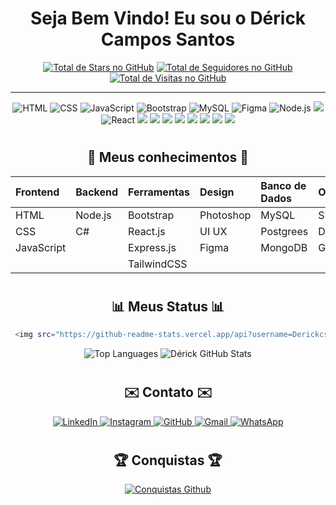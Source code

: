 # <h1 align="center">  Seja Bem Vindo! Eu sou o Dérick Campos Santos </h1>

<!-- Badges Icons GitHub -->
<p align="center">
    <a href="https://github.com/Derickcsantos?tab=repositories&sort=stargazers" target="_blank"><img alt="Total de Stars no GitHub" title="Total de Stars no GitHub" src="https://custom-icon-badges.demolab.com/github/stars/Derickcsantos?color=55960c&style=for-the-badge&labelColor=488207&logo=star" /></a>
    <a href="https://github.com/Derickcsantos?tab=followers" target="_blank"><img alt="Total de Seguidores no GitHub" title="Total de Seguidores no GitHub" src="https://custom-icon-badges.demolab.com/github/followers/Derickcsantos?color=236ad3&labelColor=1155ba&style=for-the-badge&logo=person-add&label=Seguidores&logoColor=white" /></a>
    <a href="https://github.com/antonkomarev/github-profile-views-counter" target="_blank"><img alt="Total de Visitas no GitHub" title="Total de Visitas no GitHub" src="https://komarev.com/ghpvc/?username=Derickcsantos&logo=eye&label=visitantes&color=7d077d&logoColor=white&style=for-the-badge&abbreviated=true" /></a>
</p>


------------------------------------------------------------------------------


<p align="center">
    <img src="https://img.shields.io/badge/HTML5-E34F26?style=for-the-badge&logo=html5&logoColor=white" alt="HTML">
    <img src="https://img.shields.io/badge/CSS3-1572B6?style=for-the-badge&logo=css3&logoColor=white" alt="CSS">
    <img src="https://img.shields.io/badge/JavaScript-F7DF1E?style=for-the-badge&logo=JavaScript&logoColor=white" alt="JavaScript">
    <img src="https://img.shields.io/badge/Bootstrap-563D7C?style=for-the-badge&logo=bootstrap&logoColor=white" alt="Bootstrap">
    <img src="https://img.shields.io/badge/MySQL-005C84?style=for-the-badge&logo=mysql&logoColor=white" alt="MySQL">
    <img src="https://img.shields.io/badge/Figma-F24E1E?style=for-the-badge&logo=figma&logoColor=white" alt="Figma">
    <img src="https://img.shields.io/badge/Node.js-43853D?style=for-the-badge&logo=node.js&logoColor=white" alt="Node.js">
    <img src="https://img.shields.io/badge/C%23-%2368217A.svg?style=for-the-badge&logo=c-sharp&logoColor=white">
    <img src="https://img.shields.io/badge/React-20232A?style=for-the-badge&logo=react&logoColor=61DAFB" alt="React">
    <img src="https://img.shields.io/badge/MongoDB-4EA94B?style=for-the-badge&logo=mongodb&logoColor=white">
    <img src="https://img.shields.io/badge/Supabase-181818?style=for-the-badge&logo=supabase&logoColor=white">
    <img src="https://img.shields.io/badge/Canva-%2300C4CC.svg?&style=for-the-badge&logo=Canva&logoColor=white">
    <img src="https://img.shields.io/badge/Visual_Studio_Code-0078D4?style=for-the-badge&logo=visual%20studio%20code&logoColor=white">
    <img src="https://img.shields.io/badge/Android_Studio-3DDC84?style=for-the-badge&logo=android-studio&logoColor=white">
    <img src="https://img.shields.io/badge/Notepad++-90E59A.svg?style=for-the-badge&logo=notepad%2B%2B&logoColor=black">
    <img src="https://img.shields.io/badge/Trello-%23026AA7.svg?style=for-the-badge&logo=Trello&logoColor=white">
    <img src="https://img.shields.io/badge/Git-F05032.svg?style=for-the-badge&logo=git&logoColor=white">

</p>


# <h2 align="center">  📖 Meus conhecimentos 📖 </h2>
<div align="center">

| Frontend   |Backend     | Ferramentas  | Design     | Banco de Dados | Outros  |
|:-----------|:-----------|:-------------|:-----------|:---------------|:--------|
| HTML       | Node.js    | Bootstrap    | Photoshop  | MySQL          | SEO     |
| CSS        | C#         | React.js     | UI UX      | Postgrees      | Deploy  |
| JavaScript |            | Express.js   | Figma      | MongoDB        | Git     |
|            |            | TailwindCSS  |            |                |         |

</div>

 
 


# <h2 align="center">  📊 Meus Status 📊 </h2>

``` bash
 <img src="https://github-readme-stats.vercel.app/api?username=Derickcsantos&show_icons=true&theme=transparent&hide=contribs,prs&title_color=808080&icon_color=808080&text_color=808080&height=700px" alt="Dérick GitHub Stats">
```

<p align="center">
  <img src="https://github-readme-stats.vercel.app/api/top-langs/?username=Derickcsantos&layout=compact&theme=transparent&title_color=808080&text_color=808080&card_width=400px&height=700px" alt="Top Languages">
  <img src="https://github-readme-stats.vercel.app/api?username=Derickcsantos&show_icons=true&theme=transparent&hide=contribs,prs&title_color=808080&icon_color=808080&text_color=808080&height=700px" alt="Dérick GitHub Stats">
</p>



# <h2 align="center"> ✉️ Contato ✉️ </h2>






<p align="center">
  <a href="https://www.linkedin.com/in/derickcampossantos/">
    <img src="https://img.shields.io/badge/LinkedIn-0077B5?style=for-the-badge&logo=linkedin&logoColor=white" alt="LinkedIn">
  </a>
  <a href="https://www.instagram.com/derick_profissional">
    <img src="https://img.shields.io/badge/Instagram-E4405F?style=for-the-badge&logo=instagram&logoColor=white" alt="Instagram">
  </a>
  <a href="https://github.com/derickcsantos">
    <img src="https://img.shields.io/badge/GitHub-100000?style=for-the-badge&logo=github&logoColor=white" alt="GitHub">
  </a>
  <a href="mailto:derickcampossantos1@gmail.com">
    <img src="https://img.shields.io/badge/Gmail-D14836?style=for-the-badge&logo=gmail&logoColor=white" alt="Gmail">
  </a>
  <a href="https://api.whatsapp.com/send/?phone=5511986261007&text=Fale+conosco&type=phone_number&app_absent=0">
    <img src="https://img.shields.io/badge/WhatsApp-25D366?style=for-the-badge&logo=whatsapp&logoColor=white" alt="WhatsApp">
  </a>
</p>

# <!-- GitHub Conquistas -->
<h2 align="center">🏆 Conquistas 🏆</h2>



<p align="center">
  <a href="https://github.com/ryo-ma/github-profile-trophy"><img alt="Conquistas Github" title="Conquistas Github" src="https://github-profile-trophy.vercel.app/?username=derickcsantos&theme=transparent" /></a>
</p>
<!---
Derickcsantos/Derickcsantos is a ✨ special ✨ repository because its `README.md` (this file) appears on your GitHub profile.
You can click the Preview link to take a look at your changes.
--->
